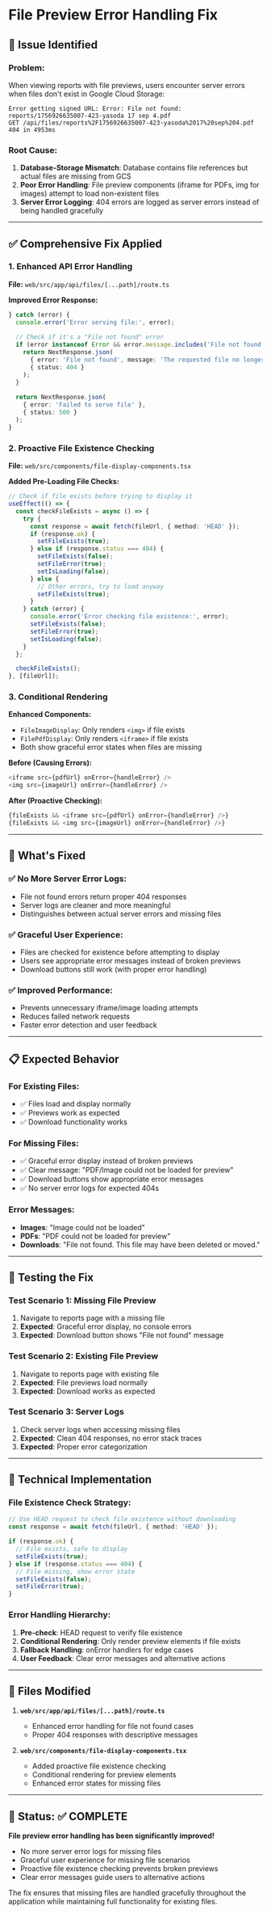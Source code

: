 # File Preview Error Handling Fix

## 🚨 **Issue Identified**

### **Problem:**
When viewing reports with file previews, users encounter server errors when files don't exist in Google Cloud Storage:

```
Error getting signed URL: Error: File not found: reports/1756926635007-423-yasoda 17 sep 4.pdf
GET /api/files/reports%2F1756926635007-423-yasoda%2017%20sep%204.pdf 404 in 4953ms
```

### **Root Cause:**
1. **Database-Storage Mismatch**: Database contains file references but actual files are missing from GCS
2. **Poor Error Handling**: File preview components (iframe for PDFs, img for images) attempt to load non-existent files
3. **Server Error Logging**: 404 errors are logged as server errors instead of being handled gracefully

---

## ✅ **Comprehensive Fix Applied**

### **1. Enhanced API Error Handling**
**File:** `web/src/app/api/files/[...path]/route.ts`

**Improved Error Response:**
```typescript
} catch (error) {
  console.error('Error serving file:', error);
  
  // Check if it's a "File not found" error
  if (error instanceof Error && error.message.includes('File not found')) {
    return NextResponse.json(
      { error: 'File not found', message: 'The requested file no longer exists in storage' },
      { status: 404 }
    );
  }
  
  return NextResponse.json(
    { error: 'Failed to serve file' },
    { status: 500 }
  );
}
```

### **2. Proactive File Existence Checking**
**File:** `web/src/components/file-display-components.tsx`

**Added Pre-Loading File Checks:**
```typescript
// Check if file exists before trying to display it
useEffect(() => {
  const checkFileExists = async () => {
    try {
      const response = await fetch(fileUrl, { method: 'HEAD' });
      if (response.ok) {
        setFileExists(true);
      } else if (response.status === 404) {
        setFileExists(false);
        setFileError(true);
        setIsLoading(false);
      } else {
        // Other errors, try to load anyway
        setFileExists(true);
      }
    } catch (error) {
      console.error('Error checking file existence:', error);
      setFileExists(false);
      setFileError(true);
      setIsLoading(false);
    }
  };

  checkFileExists();
}, [fileUrl]);
```

### **3. Conditional Rendering**
**Enhanced Components:**
- `FileImageDisplay`: Only renders `<img>` if file exists
- `FilePdfDisplay`: Only renders `<iframe>` if file exists
- Both show graceful error states when files are missing

**Before (Causing Errors):**
```typescript
<iframe src={pdfUrl} onError={handleError} />
<img src={imageUrl} onError={handleError} />
```

**After (Proactive Checking):**
```typescript
{fileExists && <iframe src={pdfUrl} onError={handleError} />}
{fileExists && <img src={imageUrl} onError={handleError} />}
```

---

## 🎯 **What's Fixed**

### **✅ No More Server Error Logs:**
- File not found errors return proper 404 responses
- Server logs are cleaner and more meaningful
- Distinguishes between actual server errors and missing files

### **✅ Graceful User Experience:**
- Files are checked for existence before attempting to display
- Users see appropriate error messages instead of broken previews
- Download buttons still work (with proper error handling)

### **✅ Improved Performance:**
- Prevents unnecessary iframe/image loading attempts
- Reduces failed network requests
- Faster error detection and user feedback

---

## 📋 **Expected Behavior**

### **For Existing Files:**
- ✅ Files load and display normally
- ✅ Previews work as expected
- ✅ Download functionality works

### **For Missing Files:**
- ✅ Graceful error display instead of broken previews
- ✅ Clear message: "PDF/Image could not be loaded for preview"
- ✅ Download buttons show appropriate error messages
- ✅ No server error logs for expected 404s

### **Error Messages:**
- **Images**: "Image could not be loaded"
- **PDFs**: "PDF could not be loaded for preview"
- **Downloads**: "File not found. This file may have been deleted or moved."

---

## 🧪 **Testing the Fix**

### **Test Scenario 1: Missing File Preview**
1. Navigate to reports page with a missing file
2. **Expected**: Graceful error display, no console errors
3. **Expected**: Download button shows "File not found" message

### **Test Scenario 2: Existing File Preview**
1. Navigate to reports page with existing file
2. **Expected**: File previews load normally
3. **Expected**: Download works as expected

### **Test Scenario 3: Server Logs**
1. Check server logs when accessing missing files
2. **Expected**: Clean 404 responses, no error stack traces
3. **Expected**: Proper error categorization

---

## 🔧 **Technical Implementation**

### **File Existence Check Strategy:**
```typescript
// Use HEAD request to check file existence without downloading
const response = await fetch(fileUrl, { method: 'HEAD' });

if (response.ok) {
  // File exists, safe to display
  setFileExists(true);
} else if (response.status === 404) {
  // File missing, show error state
  setFileExists(false);
  setFileError(true);
}
```

### **Error Handling Hierarchy:**
1. **Pre-check**: HEAD request to verify file existence
2. **Conditional Rendering**: Only render preview elements if file exists
3. **Fallback Handling**: onError handlers for edge cases
4. **User Feedback**: Clear error messages and alternative actions

---

## 📁 **Files Modified**

1. **`web/src/app/api/files/[...path]/route.ts`**
   - Enhanced error handling for file not found cases
   - Proper 404 responses with descriptive messages

2. **`web/src/components/file-display-components.tsx`**
   - Added proactive file existence checking
   - Conditional rendering for preview elements
   - Enhanced error states for missing files

---

## 🎉 **Status: ✅ COMPLETE**

**File preview error handling has been significantly improved!**

- No more server error logs for missing files
- Graceful user experience for missing file scenarios
- Proactive file existence checking prevents broken previews
- Clear error messages guide users to alternative actions

The fix ensures that missing files are handled gracefully throughout the application while maintaining full functionality for existing files.